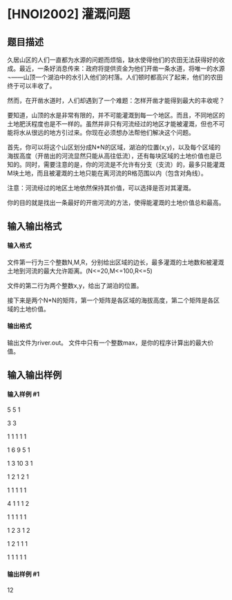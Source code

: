 
# [HNOI2002] 灌溉问题
## 题目描述
久居山区的人们一直都为水源的问题而烦恼，缺水使得他们的农田无法获得好的收成。最近，一条好消息传来：政府将提供资金为他们开凿一条水道，将唯一的水源¬——山顶一个湖泊中的水引入他们的村落。人们顿时都高兴了起来，他们的农田终于可以丰收了。

然而，在开凿水道时，人们却遇到了一个难题：怎样开凿才能得到最大的丰收呢？

要知道，山顶的水是非常有限的，并不可能灌溉到每一个地区。而且，不同地区的土地肥沃程度也是不一样的。虽然并非只有河流经过的地区才能被灌溉，但也不可能将水从很远的地方引过来。你现在必须想办法帮他们解决这个问题。

首先，你可以将这个山区划分成N\*N的区域，湖泊的位置(x,y)，以及每个区域的海拔高度（开凿出的河流显然只能从高往低流），还有每块区域的土地价值也是已知的。同时，需要注意的是，你的河流是不允许有分支（支流）的，最多只能灌溉M块土地，而且被灌溉的土地只能在离河流的R格范围以内（包含对角线）。

注意：河流经过的地区土地依然保持其价值，可以选择是否对其灌溉。

你的目的就是找出一条最好的开凿河流的方法，使得能灌溉的土地价值总和最高。

## 输入输出格式
#### 输入格式

文件第一行为三个整数N,M,R，分别给出区域的边长，最多灌溉的土地数和被灌溉土地到河流的最大允许距离。(N&lt;=20,M&lt;=100,R&lt;=5)

文件的第二行为两个整数x,y，给出了湖泊的位置。

接下来是两个N\*N的矩阵，第一个矩阵是各区域的海拔高度，第二个矩阵是各区域的土地价值。

#### 输出格式

输出文件为river.out。    文件中只有一个整数max，是你的程序计算出的最大价值。

## 输入输出样例
#### 输入样例 #1
5 5 1
3 3
1 1 1 1 1
1 6 9 5 1
1 3 10 3 1
1 2 1 2 1
1 1 1 1 1

4 1 1 1 2
1 1 1 1 1
1 2 3 1 2
1 2 1 1 1
1 1 1 1 1

#### 输出样例 #1
12
 